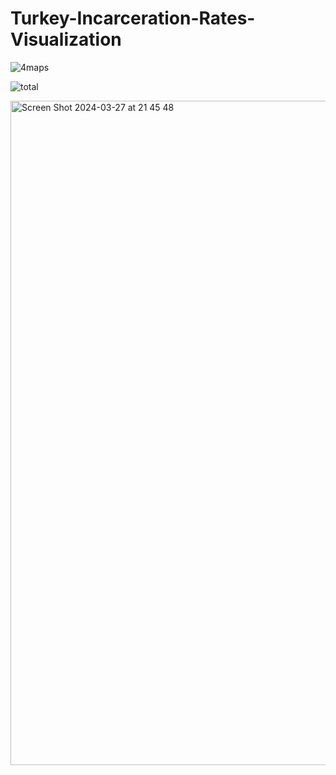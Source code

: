 # Turkey-Incarceration-Rates-Visualization

![4maps](https://github.com/bengiada/Turkey-Incarceration-Rates-Visualization/assets/120020573/cdc991c9-6327-498e-9f54-8982d638c1b8)

![total](https://github.com/bengiada/Turkey-Incarceration-Rates-Visualization/assets/120020573/66ab9312-91b3-4a8b-8352-5913930b35cd)

<img width="1063" alt="Screen Shot 2024-03-27 at 21 45 48" src="https://github.com/bengiada/Turkey-Incarceration-Rates-Visualization/assets/120020573/86d0c3f8-5154-4e7d-806e-ba9b8f5c9d79">
